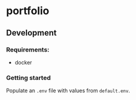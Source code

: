 # portfolio

## Development

### Requirements:

- docker

### Getting started

Populate an `.env` file with values from `default.env`.
